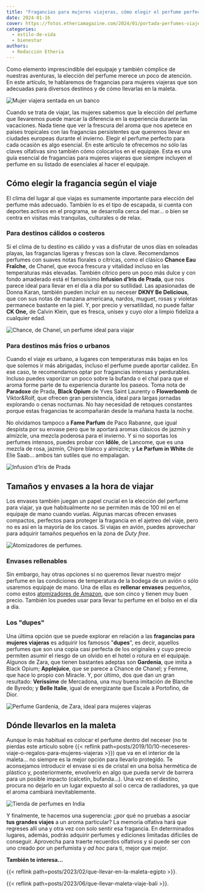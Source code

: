 ```yaml
---
title: "Fragancias para mujeres viajeras, cómo elegir el perfume perfecto"
date: 2024-01-16
cover: https://fotos.etheriamagazine.com/2024/01/portada-perfumes-viajes.jpg
categories: 
  - estilo-de-vida
  - bienestar
authors: 
  - Redacción Etheria
---
```


Como elemento imprescindible del equipaje y también cómplice de nuestras aventuras, la 
elección del perfume merece un poco de atención. En este artículo, te hablaremos de 
fragancias para mujeres viajeras que son adecuadas para diversos destinos y de cómo 
llevarlas en la maleta. 

![Mujer viajera sentada en un banco](https://fotos.etheriamagazine.com/2024/01/mujer-viajera.jpg "La elección del perfume también es clave en los viajes.")

Cuando se trata de viajar, las mujeres sabemos que la elección del perfume que 
llevaremos puede marcar la diferencia en la experiencia durante las vacaciones. Nada 
tiene que ver la frescura del aroma que nos apetece en países tropicales con las 
fragancias persistentes que queremos llevar en ciudades europeas durante el invierno. 
Elegir el perfume perfecto para cada ocasión es algo esencial. En este artículo te 
ofrecemos no sólo las claves olfativas sino también cómo colocarlos en el equipaje. Esta 
es una guía esencial de fragancias para mujeres viajeras que siempre incluyen el perfume 
en su listado de esenciales al hacer el equipaje. 

## Cómo elegir la fragancia según el viaje

El clima del lugar al que viajas es sumamente importante para elección del perfume más 
adecuado. También lo es el tipo de escapada, si cuenta con deportes activos en el 
programa, se desarrolla cerca del mar... o bien se centra en visitas más tranquilas, 
culturales o de relax. 

### Para destinos cálidos o costeros

Si el clima de tu destino es cálido y vas a disfrutar de unos días en soleadas playas, 
las fragancias ligeras y frescas son la clave. Recomendamos perfumes con suaves notas 
florales o cítricas, como el clásico **Chance Eau Fraîche**, de Chanel, que evoca 
frescura y vitalidad incluso en las temperaturas más elevadas. También cítrico pero un 
poco más dulce y con fondo amaderado está el famosísimo **Infusion d’Iris de Prada**, 
que nos parece ideal para llevar en el día a día por su sutilidad. Las apasionadas de 
Donna Karan, también pueden incluir en su neceser **DKNY Be Delicious**, que con sus 
notas de manzana americana, nardos, muguet, rosas y violetas permanece bastante en la 
piel. Y, por precio y versatilidad, no puede faltar **CK One,** de Calvin Klein, que es 
fresca, unisex y cuyo olor a limpio fideliza a cualquier edad. 

![Chance, de Chanel, un perfume ideal para viajar](https://fotos.etheriamagazine.com/2024/01/chance-chanel.jpg "Chance, de Chanel. © Kailey Sniffin")

### Para destinos más fríos o urbanos

Cuando el viaje es urbano, a lugares con temperaturas más bajas en los que solemos ir 
más abrigadas, incluso el perfume puede aportar calidez. En ese caso, te recomendamos 
optar por fragancias intensas y perdurables. Incluso puedes vaporizar un poco sobre la 
bufanda o el chal para que el aroma forme parte de tu experiencia durante los paseos. 
Toma nota de **Paradoxe** de Prada, **Black Opium** de Yves Saint Laurenty o 
**Flowerbomb** de Viktor&Rolf, que ofrecen gran persistencia, ideal para largas jornadas 
explorando o cenas nocturnas. No hay necesidad de retoques constantes porque estas 
fragancias te acompañarán desde la mañana hasta la noche. 

No olvidamos tampoco a **Fame Parfum** de Paco Rabanne, que igual despista por su envase 
pero que te aportará aromas clásicos de jazmín y almizcle, una mezcla poderosa para el 
invierno. Y si no soportas los perfumes intensos, puedes probar con **Idôle**, de 
Lancome, que es una mezcla de rosa, jazmín, Chipre blanco y almizcle; y **Le Parfum in 
White** de Elie Saab... ambos tan sutiles que no empalagan. 

![Infusion d’Iris de Prada](https://fotos.etheriamagazine.com/2024/01/infusion-iris-prada.jpg "Infusion d’Iris de Prada.")

## Tamaños y envases a la hora de viajar

Los envases también juegan un papel crucial en la elección del perfume para viajar, ya 
que habitualmente no se permiten más de 100 ml en el equipaje de mano cuando vuelas. 
Algunas marcas ofrecen envases compactos, perfectos para proteger la fragancia en el 
ajetreo del viaje, pero no es así en la mayoría de los casos. Si viajas en avión, puedes 
aprovechar para adquirir tamaños pequeños en la zona de _Duty free_. 

![Atomizadores de perfumes.](https://fotos.etheriamagazine.com/2024/01/envase-perfume-viaje.jpg "Atomizadores de perfumes.")

### Envases rellenables

Sin embargo, hay otras opciones si no queremos llevar nuestro mejor perfume en las 
condiciones de temperatura de la bodega de un avión o sólo usaremos equipaje de mano. 
Una de ellas es **rellenar envases** pequeños, como estos [atomizadores de 
Amazon](https://amzn.to/3HjrlZ5), que son cinco y tienen muy buen precio. También los 
puedes usar para llevar tu perfume en el bolso en el día a día. 

### Los "dupes"

Una última opción que se puede explorar en relación a las **fragancias para mujeres 
viajeras** es adquirir los famosos "**dupes**", es decir, aquellos perfumes que son una 
copia casi perfecta de los originales y cuyo precio permiten asumir el riesgo de un 
olvido en el hotel o rotura en el equipaje. Algunos de Zara, que tienen bastantes 
adeptas son **Gardenia**, que imita a Black Opium; **Applejuice**, que se parece a 
Chance de Chanel; y Femme, que hace lo propio con Miracle. Y, por último, dos que dan un 
gran resultado: **Verissime** de Mercadona, una muy buena imitación de Blanche de 
Byredo; y **Belle Italie**, igual de energizante que Escale à Portofino, de Dior. 

![Perfume Gardenia, de Zara, ideal para mujeres viajeras](https://fotos.etheriamagazine.com/2024/01/gardenia-zara.jpg "Perfume Gardenia, de Zara.")

## Dónde llevarlos en la maleta

Aunque lo más habitual es colocar el perfume dentro del neceser (no te pierdas este 
artículo sobre {{< reflink 
path=posts/2019/10/10-neceseres-viaje-o-regalos-para-mujeres-viajeras >}}) que va en el 
interior de la maleta... no siempre es la mejor opción para llevarlo protegido. Te 
aconsejamos introducir el envase si es de cristal en una bolsa hermética de plástico y, 
posteriormente, envolverlo en algo que pueda servir de barrera para un posible impacto 
(calcetín, bufanda...). Una vez en el destino, procura no dejarlo en un lugar expuesto 
al sol o cerca de radiadores, ya que el aroma cambiará inevitablemente. 

![Tienda de perfumes en India](https://fotos.etheriamagazine.com/2024/01/perfumes-india.jpg "Tienda de perfumes en India. © Omkar Jadhav")

Y finalmente, te hacemos una sugerencia: ¿por qué no pruebas a asociar **tus grandes 
viajes** a un aroma particular? La memoria olfativa hará que regreses allí una y otra 
vez con solo sentir esa fragancia. En determinados lugares, además, podrás adquirir 
perfumes y ediciones limitadas difíciles de conseguir. Aprovecha para traerte recuerdos 
olfativos y si puede ser con uno creado por un perfumista y _ad hoc_ para ti, mejor que 
mejor. 

**También te interesa...** 

{{< reflink path=posts/2023/02/que-llevar-en-la-maleta-egipto >}}. 

{{< reflink path=posts/2023/06/que-llevar-maleta-viaje-bali >}}.
